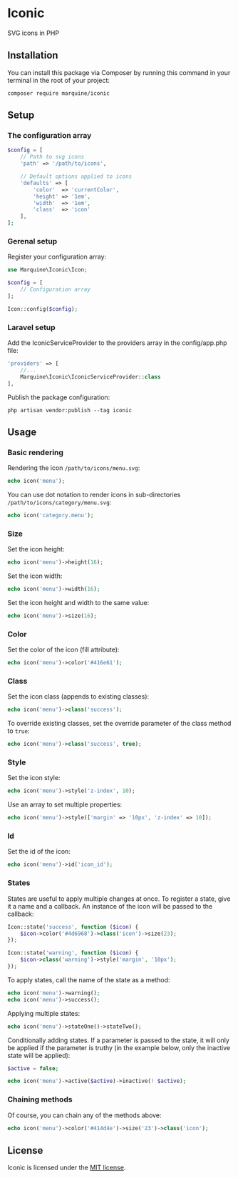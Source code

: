 # Iconic
SVG icons in PHP

## Installation
You can install this package via Composer by running this command in your terminal in the root of your project:
```
composer require marquine/iconic
```

## Setup
### The configuration array
```php
$config = [
    // Path to svg icons
    'path' => '/path/to/icons',

    // Default options applied to icons
    'defaults' => [
        'color'  => 'currentColor',
        'height' => '1em',
        'width'  => '1em',
        'class'  => 'icon'
    ],
];
```
### Gerenal setup
Register your configuration array:
```php
use Marquine\Iconic\Icon;

$config = [
    // Configuration array
];

Icon::config($config);
```

### Laravel setup
Add the IconicServiceProvider to the providers array in the config/app.php file:
```php
'providers' => [
    //...
    Marquine\Iconic\IconicServiceProvider::class
],
```

Publish the package configuration:
```
php artisan vendor:publish --tag iconic
```

## Usage
### Basic rendering
Rendering the icon `/path/to/icons/menu.svg`:
```php
echo icon('menu');
```

You can use dot notation to render icons in sub-directories `/path/to/icons/category/menu.svg`:
```php
echo icon('category.menu');
```

### Size
Set the icon height:
```php
echo icon('menu')->height(16);
```

Set the icon width:
```php
echo icon('menu')->width(16);
```

Set the icon height and width to the same value:
```php
echo icon('menu')->size(16);
```

### Color
Set the color of the icon (fill attribute):
```php
echo icon('menu')->color('#416e61');
```

### Class
Set the icon class (appends to existing classes):
```php
echo icon('menu')->class('success');
```

To override existing classes, set the override parameter of the class method to `true`:
```php
echo icon('menu')->class('success', true);
```

### Style
Set the icon style:
```php
echo icon('menu')->style('z-index', 10);
```

Use an array to set multiple properties:
```php
echo icon('menu')->style(['margin' => '10px', 'z-index' => 10]);
```

### Id
Set the id of the icon:
```php
echo icon('menu')->id('icon_id');
```

### States
States are useful to apply multiple changes at once. To register a state, give it a name and a callback. An instance of the icon will be passed to the callback:
```php
Icon::state('success', function ($icon) {
    $icon->color('#4d6968')->class('icon')->size(23);
});

Icon::state('warning', function ($icon) {
    $icon->class('warning')->style('margin', '10px');
});
```
To apply states, call the name of the state as a method:
```php
echo icon('menu')->warning();
echo icon('menu')->success();
```
Applying multiple states:
```php
echo icon('menu')->stateOne()->stateTwo();
```
Conditionally adding states. If a parameter is passed to the state, it will only be applied if the parameter is truthy (in the example below, only the inactive state will be applied):
```php
$active = false;

echo icon('menu')->active($active)->inactive(! $active);
```

### Chaining methods
Of course, you can chain any of the methods above:
```php
echo icon('menu')->color('#414d4e')->size('23')->class('icon');
```

## License
Iconic is licensed under the [MIT license](http://opensource.org/licenses/MIT).
